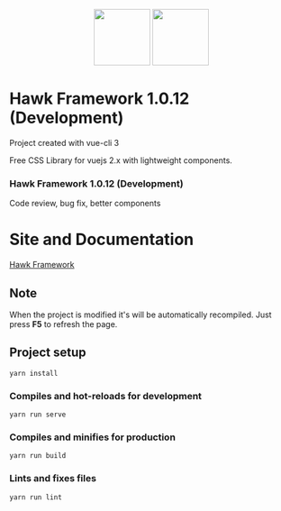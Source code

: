 <p align="center">
    <a href="https://vuejs.org/" target="_blank"><img width="100" height="100" src="https://vuejs.org/images/logo.png"/></a>
    <img width="100" height="100" src="https://github.com/edutucci/hawkframework/blob/master/public/img/hawk.png"/>
</p>

# Hawk Framework 1.0.12 (Development)
Project created with vue-cli 3

Free CSS Library for vuejs 2.x with lightweight components.

### Hawk Framework 1.0.12 (Development)
Code review, bug fix, better components

# Site and Documentation

<a href="https://edutucci.github.io/hawkframework/" target="_blank"> Hawk Framework </a>

<!---
## Installation

```bash
yarn add hawkframework
```

or

```bash
npm install hawkframework
```
-->

<!---
## Clone the project

Download the project using the git command using the terminal and install all dependences

```bash
git clone https://github.com/edutucci/hawkframework.git
```
-->

## Note

When the project is modified it's will be automatically recompiled. Just press <strong>F5</strong> to refresh the page.

## Project setup

```
yarn install
```

### Compiles and hot-reloads for development

```
yarn run serve
```

### Compiles and minifies for production

```
yarn run build
```

### Lints and fixes files

```
yarn run lint
```
